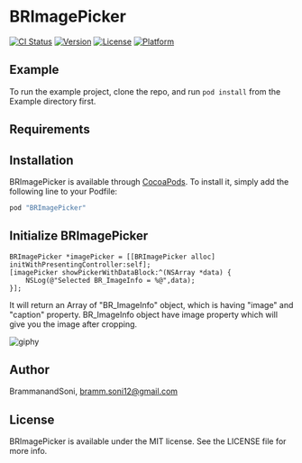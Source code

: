 # BRImagePicker

[![CI Status](http://img.shields.io/travis/BrammanandSoni/BRImagePicker.svg?style=flat)](https://travis-ci.org/BrammanandSoni/BRImagePicker)
[![Version](https://img.shields.io/cocoapods/v/BRImagePicker.svg?style=flat)](http://cocoapods.org/pods/BRImagePicker)
[![License](https://img.shields.io/cocoapods/l/BRImagePicker.svg?style=flat)](http://cocoapods.org/pods/BRImagePicker)
[![Platform](https://img.shields.io/cocoapods/p/BRImagePicker.svg?style=flat)](http://cocoapods.org/pods/BRImagePicker)

## Example

To run the example project, clone the repo, and run `pod install` from the Example directory first.

## Requirements

## Installation

BRImagePicker is available through [CocoaPods](http://cocoapods.org). To install
it, simply add the following line to your Podfile:

```ruby
pod "BRImagePicker"
```

## Initialize BRImagePicker

    BRImagePicker *imagePicker = [[BRImagePicker alloc] initWithPresentingController:self];
    [imagePicker showPickerWithDataBlock:^(NSArray *data) {
        NSLog(@"Selected BR_ImageInfo = %@",data);
    }];

It will return an Array of "BR_ImageInfo" object, which is having "image" and "caption" property. BR_ImageInfo object have image property which will give you the image after cropping.

![giphy](http://media.giphy.com/media/3oEduUKMD2jjqSUQmY/giphy.gif)

## Author

BrammanandSoni, bramm.soni12@gmail.com

## License

BRImagePicker is available under the MIT license. See the LICENSE file for more info.

